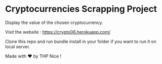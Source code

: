 # Cryptocurrencies Scrapping Project

Display the value of the chosen cryptocurrency.

Visit the website : https://crypto06.herokuapp.com/

Clone this repo and run bundle install in your folder if you want to run it on local server.

Made with ❤️ by THP Nice !
